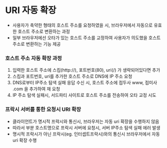 # URI 자동 확장
* 사용자가 축약한 형태의 호스트 주소를 요청하였을 시, 브라우저에서 자동으로 유효한 호스트 주소로 변환하는 과정
* 일부 브라우저에선 오타가 있는 호스트 주소를 교정하여 사용자가 의도했을 호스트 주소로 변환하는 기능 제공
### 호스트 주소 자동 확장 과정
1. 입력한 호스트 주소에 스킴(http://), 포트번호(80), uri(/) 가 생략되어있다면 추가
2. 스킴과 포트번호, uri를 추가한 호스트 주소로 DNS에 IP 주소 요청
3. DNS로부터 IP주소 탐색 실패 응답 수신 시, 호스트 주소에 접두사 www, 접미사 .com 을 추가하여 재 요청
4. IP 주소 탐색 실패시, 서드파티 사이트로 호스트 주소를 전송하여 오타 교정 시도

### 프락시 서버를 통한 요청시 URI 확장
* 클라이언트가 명시적 프락시와 통신시, 브라우저는 자동 uri 확장을 수행하지 않음
* 따라서 부분 호스트명으로 프락시 서버에 요청시, 서버 IP주소 탐색 실패 에러 발생
* 명시적 프락시가 아닌 프락시(eg. 인터셉트프락시)와의 통신시 브라우저에서 자동 uri 확장 수행

<br>
